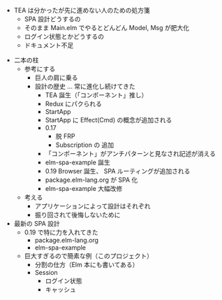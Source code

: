 - TEA は分かったが先に進めない人のための処方箋
  - SPA 設計どうするの
  - そのまま Main.elm でやるとどんどん Model, Msg が肥大化
  - ログイン状態とかどうするの
  - ドキュメント不足

* 二本の柱
  - 参考にする
    - 巨人の肩に乗る
    - 設計の歴史 ... 常に進化し続けてきた
      - TEA 誕生（「コンポーネント」推し）
      - Redux にパクられる
      - StartApp
      - StartApp に Effect(Cmd) の概念が追加される
      - 0.17
        - 脱 FRP
        - Subscription の 追加
      - 「コンポーネント」がアンチパターンと見なされ記述が消える
      - elm-spa-example 誕生
      - 0.19 Browser 誕生、 SPA ルーティングが追加される
      - package.elm-lang.org が SPA 化
      - elm-spa-example 大幅改修
  - 考える
    - アプリケーションによって設計はそれぞれ
    - 振り回されて後悔しないために
* 最新の SPA 設計
  - 0.19 で特に力を入れてきた
    - package.elm-lang.org
    - elm-spa-example
  - 巨大すぎるので簡素な例（このプロジェクト）
    - 分割の仕方（Elm 本にも書いてある）
    - Session
      - ログイン状態
      - キャッシュ
